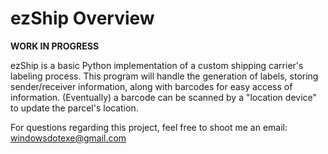 # ezShip Overview

**WORK IN PROGRESS**
 
ezShip is a basic Python implementation of a custom shipping carrier's labeling process. This program will handle the generation of labels, storing sender/receiver information, along with barcodes for easy access of information. (Eventually) a barcode can be scanned by a "location device" to update the parcel's location.

For questions regarding this project, feel free to shoot me an email: windowsdotexe@gmail.com